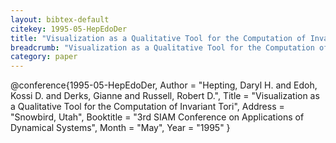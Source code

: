```yaml
---
layout: bibtex-default
citekey: 1995-05-HepEdoDer
title: "Visualization as a Qualitative Tool for the Computation of Invariant Tori (1995)"
breadcrumb: "Visualization as a Qualitative Tool for the Computation of Invariant Tori (1995)"
category: paper
---
```

@conference{1995-05-HepEdoDer,
	Author =  "Hepting, Daryl H. and Edoh, Kossi D. and Derks, Gianne and Russell, Robert D.",
	Title =  "Visualization as a Qualitative Tool for the Computation of Invariant Tori",
	Address =  "Snowbird, Utah",
	Booktitle =  "3rd SIAM Conference on Applications of Dynamical Systems",
	Month =  "May",
	Year =  "1995"
}
